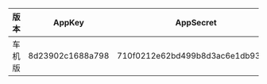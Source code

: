 | 版本  | AppKey           | AppSecret                        | build   | mobi_app | c_locale | channel | platform | s_locale |
|-----|------------------|----------------------------------|---------|----------|----------|---------|----------|----------|
| 车机版 | 8d23902c1688a798 | 710f0212e62bd499b8d3ac6e1db9302a | 2040018 | mobi_app | zh_CN    | website | android  | zh_CN    |
